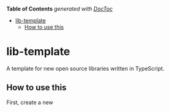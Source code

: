 <!-- START doctoc generated TOC please keep comment here to allow auto update -->
<!-- DON'T EDIT THIS SECTION, INSTEAD RE-RUN doctoc TO UPDATE -->
**Table of Contents**  *generated with [DocToc](https://github.com/thlorenz/doctoc)*

- [lib-template](#lib-template)
  - [How to use this](#how-to-use-this)

<!-- END doctoc generated TOC please keep comment here to allow auto update -->

# lib-template

A template for new open source libraries written in TypeScript.

## How to use this

First, create a new
